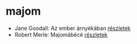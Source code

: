 # majom

- Jane Goodall: Az ember árnyékában [részletek](../_details/Jane%20Goodall.md#id_402)
- Robert Merle: Majomábécé [részletek](../_details/Robert%20Merle.md#id_335)